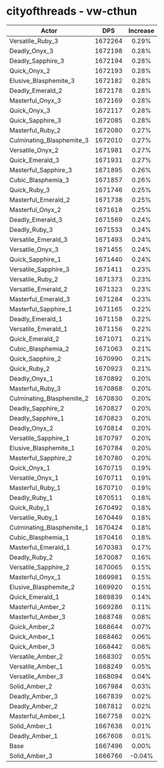 # cityofthreads - vw-cthun
| Actor | DPS | Increase |
|---|:---:|:---:|
|Versatile_Ruby_3|1672264|0.29%|
|Deadly_Onyx_3|1672198|0.28%|
|Deadly_Sapphire_3|1672194|0.28%|
|Quick_Onyx_2|1672193|0.28%|
|Elusive_Blasphemite_3|1672182|0.28%|
|Deadly_Emerald_2|1672178|0.28%|
|Masterful_Onyx_3|1672169|0.28%|
|Quick_Onyx_3|1672117|0.28%|
|Quick_Sapphire_3|1672085|0.28%|
|Masterful_Ruby_2|1672080|0.27%|
|Culminating_Blasphemite_3|1672010|0.27%|
|Versatile_Onyx_2|1671981|0.27%|
|Quick_Emerald_3|1671931|0.27%|
|Masterful_Sapphire_3|1671895|0.26%|
|Cubic_Blasphemia_3|1671857|0.26%|
|Quick_Ruby_3|1671746|0.25%|
|Masterful_Emerald_2|1671738|0.25%|
|Masterful_Onyx_2|1671618|0.25%|
|Deadly_Emerald_3|1671569|0.24%|
|Deadly_Ruby_3|1671533|0.24%|
|Versatile_Emerald_3|1671493|0.24%|
|Versatile_Onyx_3|1671455|0.24%|
|Quick_Sapphire_1|1671440|0.24%|
|Versatile_Sapphire_3|1671411|0.23%|
|Versatile_Ruby_2|1671373|0.23%|
|Versatile_Emerald_2|1671323|0.23%|
|Masterful_Emerald_3|1671284|0.23%|
|Masterful_Sapphire_1|1671165|0.22%|
|Deadly_Emerald_1|1671158|0.22%|
|Versatile_Emerald_1|1671156|0.22%|
|Quick_Emerald_2|1671071|0.21%|
|Cubic_Blasphemia_2|1671063|0.21%|
|Quick_Sapphire_2|1670990|0.21%|
|Quick_Ruby_2|1670923|0.21%|
|Deadly_Onyx_1|1670892|0.20%|
|Masterful_Ruby_3|1670868|0.20%|
|Culminating_Blasphemite_2|1670830|0.20%|
|Deadly_Sapphire_2|1670827|0.20%|
|Deadly_Sapphire_1|1670823|0.20%|
|Deadly_Onyx_2|1670814|0.20%|
|Versatile_Sapphire_1|1670797|0.20%|
|Elusive_Blasphemite_1|1670784|0.20%|
|Masterful_Sapphire_2|1670780|0.20%|
|Quick_Onyx_1|1670715|0.19%|
|Versatile_Onyx_1|1670711|0.19%|
|Masterful_Ruby_1|1670710|0.19%|
|Deadly_Ruby_1|1670511|0.18%|
|Quick_Ruby_1|1670492|0.18%|
|Versatile_Ruby_1|1670449|0.18%|
|Culminating_Blasphemite_1|1670424|0.18%|
|Cubic_Blasphemia_1|1670416|0.18%|
|Masterful_Emerald_1|1670383|0.17%|
|Deadly_Ruby_2|1670087|0.16%|
|Versatile_Sapphire_2|1670065|0.15%|
|Masterful_Onyx_1|1669981|0.15%|
|Elusive_Blasphemite_2|1669920|0.15%|
|Quick_Emerald_1|1669839|0.14%|
|Masterful_Amber_2|1669286|0.11%|
|Masterful_Amber_3|1668748|0.08%|
|Quick_Amber_2|1668644|0.07%|
|Quick_Amber_1|1668462|0.06%|
|Quick_Amber_3|1668442|0.06%|
|Versatile_Amber_2|1668302|0.05%|
|Versatile_Amber_1|1668249|0.05%|
|Versatile_Amber_3|1668094|0.04%|
|Solid_Amber_2|1667984|0.03%|
|Deadly_Amber_3|1667839|0.02%|
|Deadly_Amber_2|1667812|0.02%|
|Masterful_Amber_1|1667758|0.02%|
|Solid_Amber_1|1667638|0.01%|
|Deadly_Amber_1|1667608|0.01%|
|Base|1667496|0.00%|
|Solid_Amber_3|1666766|-0.04%|

